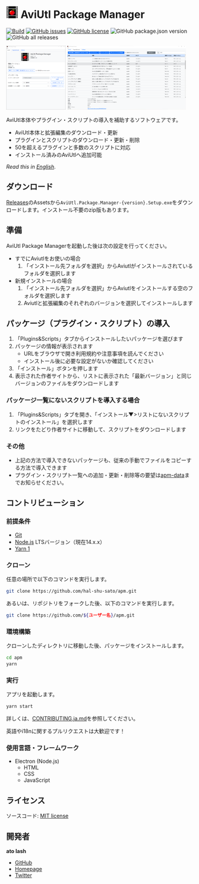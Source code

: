 # ![Logo](./icon/apm32.png) AviUtl Package Manager

[![Build](https://github.com/hal-shu-sato/apm/actions/workflows/build.yml/badge.svg)](https://github.com/hal-shu-sato/apm/actions/workflows/build.yml)
[![GitHub issues](https://img.shields.io/github/issues/hal-shu-sato/apm)](https://github.com/hal-shu-sato/apm/issues)
[![GitHub license](https://img.shields.io/github/license/hal-shu-sato/apm)](https://github.com/hal-shu-sato/apm/blob/main/LICENSE)
![GitHub package.json version](https://img.shields.io/github/package-json/v/hal-shu-sato/apm)
![GitHub all releases](https://img.shields.io/github/downloads/hal-shu-sato/apm/total)

<p>
  <img src="./docs/images/screen1.png" width="160" />
  <img src="./docs/images/screen2.png" width="320" />
</p>

AviUtl本体やプラグイン・スクリプトの導入を補助するソフトウェアです。

- AviUtl本体と拡張編集のダウンロード・更新
- プラグインとスクリプトのダウンロード・更新・削除
- 50を超えるプラグインと多数のスクリプトに対応
- インストール済みのAviUtlへ追加可能

_Read this in [English](./README.en.md)_.

## ダウンロード

[Releases](https://github.com/hal-shu-sato/apm/releases/latest)のAssetsから`AviUtl.Package.Manager-{version}.Setup.exe`をダウンロードします。インストール不要のzip版もあります。

## 準備

AviUtl Package Managerを起動した後は次の設定を行ってください。

- すでにAviutlをお使いの場合
  1. 「インストール先フォルダを選択」からAviutlがインストールされているフォルダを選択します
- 新規インストールの場合
  1. 「インストール先フォルダを選択」からAviutlをインストールする空のフォルダを選択します
  2. Aviutlと拡張編集のそれぞれのバージョンを選択してインストールします

## パッケージ（プラグイン・スクリプト）の導入

1. 「Plugins&Scripts」タブからインストールしたいパッケージを選びます
2. パッケージの情報が表示されます
   - URLをブラウザで開き利用規約や注意事項を読んでください
   - インストール後に必要な設定がないか確認してください
3. 「インストール」ボタンを押します
4. 表示された作者サイトから、リストに表示された「最新バージョン」と同じバージョンのファイルをダウンロードします

### パッケージ一覧にないスクリプトを導入する場合

1. 「Plugins&Scripts」タブを開き、「インストール▼>リストにないスクリプトのインストール」を選択します
2. リンクをたどり作者サイトに移動して、スクリプトをダウンロードします

### その他

- 上記の方法で導入できないパッケージも、従来の手動でファイルをコピーする方法で導入できます
- プラグイン・スクリプト一覧への追加・更新・削除等の要望は[apm-data](https://github.com/hal-shu-sato/apm-data/issues)までお知らせください。

## コントリビューション

### 前提条件

- [Git](https://git-scm.com/)
- [Node.js](https://nodejs.org/) LTSバージョン（現在14.x.x）
- [Yarn 1](https://classic.yarnpkg.com/)

### クローン

任意の場所で以下のコマンドを実行します。

```bash
git clone https://github.com/hal-shu-sato/apm.git
```

あるいは、リポジトリをフォークした後、以下のコマンドを実行します。

```bash
git clone https://github.com/${ユーザー名}/apm.git
```

### 環境構築

クローンしたディレクトリに移動した後、パッケージをインストールします。

```bash
cd apm
yarn
```

### 実行

アプリを起動します。

```bash
yarn start
```

詳しくは、[CONTRIBUTING.ja.md](./CONTRIBUTING.ja.md)を参照してください。

英語やi18nに関するプルリクエストは大歓迎です！

### 使用言語・フレームワーク

- Electron (Node.js)
  - HTML
  - CSS
  - JavaScript

## ライセンス

ソースコード: [MIT license](./LICENSE)

## 開発者

**ato lash**

- [GitHub](https://github.com/hal-shu-sato)
- [Homepage](http://halshusato.starfree.jp/)
- [Twitter](https://twitter.com/hal_shu_sato)
